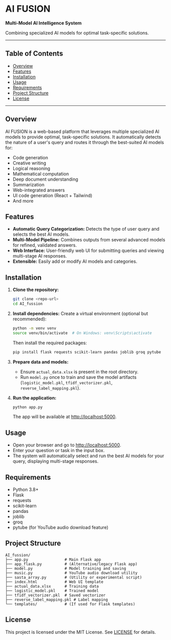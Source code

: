 # AI FUSION

**Multi-Model AI Intelligence System**

Combining specialized AI models for optimal task-specific solutions.

---

## Table of Contents
- [Overview](#overview)
- [Features](#features)
- [Installation](#installation)
- [Usage](#usage)
- [Requirements](#requirements)
- [Project Structure](#project-structure)
- [License](#license)

---

## Overview
AI FUSION is a web-based platform that leverages multiple specialized AI models to provide optimal, task-specific solutions. It automatically detects the nature of a user's query and routes it through the best-suited AI models for:
- Code generation
- Creative writing
- Logical reasoning
- Mathematical computation
- Deep document understanding
- Summarization
- Web-integrated answers
- UI code generation (React + Tailwind)
- And more

## Features
- **Automatic Query Categorization:** Detects the type of user query and selects the best AI models.
- **Multi-Model Pipeline:** Combines outputs from several advanced models for refined, validated answers.
- **Web Interface:** User-friendly web UI for submitting queries and viewing multi-stage AI responses.
- **Extensible:** Easily add or modify AI models and categories.

## Installation
1. **Clone the repository:**
   ```bash
   git clone <repo-url>
   cd AI_fussion
   ```
2. **Install dependencies:**
   Create a virtual environment (optional but recommended):
   ```bash
   python -m venv venv
   source venv/bin/activate  # On Windows: venv\Scripts\activate
   ```
   Then install the required packages:
   ```bash
   pip install flask requests scikit-learn pandas joblib groq pytube
   ```
3. **Prepare data and models:**
   - Ensure `actual_data.xlsx` is present in the root directory.
   - Run `model.py` once to train and save the model artifacts (`logistic_model.pkl`, `tfidf_vectorizer.pkl`, `reverse_label_mapping.pkl`).

4. **Run the application:**
   ```bash
   python app.py
   ```
   The app will be available at [http://localhost:5000](http://localhost:5000).

## Usage
- Open your browser and go to [http://localhost:5000](http://localhost:5000).
- Enter your question or task in the input box.
- The system will automatically select and run the best AI models for your query, displaying multi-stage responses.

## Requirements
- Python 3.8+
- Flask
- requests
- scikit-learn
- pandas
- joblib
- groq
- pytube (for YouTube audio download feature)

## Project Structure
```
AI_fussion/
├── app.py                # Main Flask app
├── app_flask.py          # (Alternative/legacy Flask app)
├── model.py              # Model training and saving
├── music.py              # YouTube audio download utility
├── sasta_array.py        # (Utility or experimental script)
├── index.html            # Web UI template
├── actual_data.xlsx      # Training data
├── logistic_model.pkl    # Trained model
├── tfidf_vectorizer.pkl  # Saved vectorizer
├── reverse_label_mapping.pkl # Label mapping
└── templates/            # (If used for Flask templates)
```

## License
This project is licensed under the MIT License. See [LICENSE](LICENSE) for details. 
